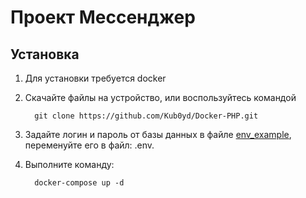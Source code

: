 # Проект Мессенджер

## Установка

1. Для установки требуется docker
2. Скачайте файлы на устройство, или воспользуйтесь командой

         git clone https://github.com/Kub0yd/Docker-PHP.git
3. Задайте логин и пароль от базы данных в файле [env_example](./env_example), переменуйте его в файл: .env.
4. Выполните команду:

         docker-compose up -d
